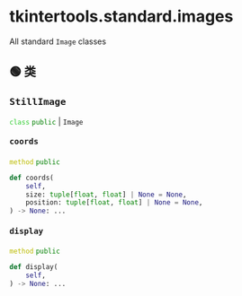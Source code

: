 # tkintertools.standard.images

All standard `Image` classes

## 🟢 类

### <big>`StillImage`</big>



<code style='color: limegreen;'>class</code> <code style='color: green;'>public</code> | `Image`

#### <big>`coords`</big>


<code style='color: #BBBB00;'>method</code> <code style='color: green;'>public</code>

```python
def coords(
    self,
    size: tuple[float, float] | None = None,
    position: tuple[float, float] | None = None,
) -> None: ...
```


#### <big>`display`</big>


<code style='color: #BBBB00;'>method</code> <code style='color: green;'>public</code>

```python
def display(
    self,
) -> None: ...
```





